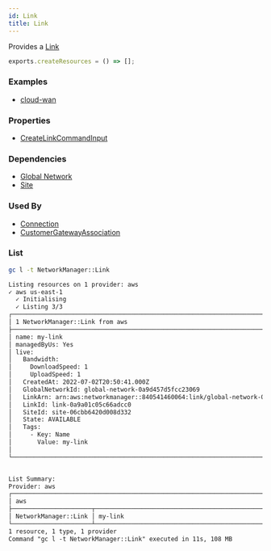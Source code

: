 ```yaml
---
id: Link
title: Link
---
```


Provides a [Link](https://us-west-2.console.aws.amazon.com/networkmanager/home#/networks)

```js
exports.createResources = () => [];
```

### Examples

- [cloud-wan](https://github.com/grucloud/grucloud/blob/main/examples/aws/NetworkManager/cloud-wan)

### Properties

- [CreateLinkCommandInput](https://docs.aws.amazon.com/AWSJavaScriptSDK/v3/latest/clients/client-networkmanager/interfaces/createlinkcommandinput.html)

### Dependencies

- [Global Network](./GlobalNetwork.md)
- [Site](./Site.md)

### Used By

- [Connection](./Connection.md)
- [CustomerGatewayAssociation](./CustomerGatewayAssociation.md)

### List

```sh
gc l -t NetworkManager::Link
```

```txt
Listing resources on 1 provider: aws
✓ aws us-east-1
  ✓ Initialising
  ✓ Listing 3/3
┌────────────────────────────────────────────────────────────────────────────┐
│ 1 NetworkManager::Link from aws                                            │
├────────────────────────────────────────────────────────────────────────────┤
│ name: my-link                                                              │
│ managedByUs: Yes                                                           │
│ live:                                                                      │
│   Bandwidth:                                                               │
│     DownloadSpeed: 1                                                       │
│     UploadSpeed: 1                                                         │
│   CreatedAt: 2022-07-02T20:50:41.000Z                                      │
│   GlobalNetworkId: global-network-0a9d457d5fcc23069                        │
│   LinkArn: arn:aws:networkmanager::840541460064:link/global-network-0a9d4… │
│   LinkId: link-0a9a01c05c66adcc0                                           │
│   SiteId: site-06cbb6420d008d332                                           │
│   State: AVAILABLE                                                         │
│   Tags:                                                                    │
│     - Key: Name                                                            │
│       Value: my-link                                                       │
│                                                                            │
└────────────────────────────────────────────────────────────────────────────┘


List Summary:
Provider: aws
┌───────────────────────────────────────────────────────────────────────────┐
│ aws                                                                       │
├──────────────────────┬────────────────────────────────────────────────────┤
│ NetworkManager::Link │ my-link                                            │
└──────────────────────┴────────────────────────────────────────────────────┘
1 resource, 1 type, 1 provider
Command "gc l -t NetworkManager::Link" executed in 11s, 108 MB
```
